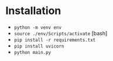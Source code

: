# Installation

- `python -m venv env`
- `source ./env/Scripts/activate` [bash]
- `pip install -r requirements.txt`
- `pip install uvicorn`
- `python main.py`